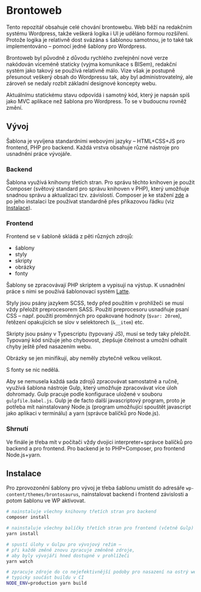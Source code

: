 # Brontoweb

Tento repozitář obsahuje celé chování brontowebu.
Web běží na redakčním systému Wordpress, takže veškerá logika i UI
je uděláno formou rozšíření. Protože logika je relativně dost svázána
s šablonou samotnou, je to také tak implementováno – pomocí
jedné šablony pro Wordpress.

Brontoweb byl původně z důvodu rychlého zveřejnění nové verze nakódován
víceméně staticky (vyjma komunikace s BISem), redakční systém jako takový
se používá relativně málo. Vize však je postupně přesunout veškerý obsah
do Wordpressu tak, aby byl administrovatelný, ale zároveň se nedaly rozbít
základní designové koncepty webu.

Aktuálnímu statickému stavu odpovídá i samotný kód, který je napsán spíš jako MVC aplikace
než šablona pro Wordpress. To se v budoucnu rovněž změní.


## Vývoj

Šablona je vyvíjena standardními webovými jazyky – HTML+CSS+JS pro frontend, PHP pro backend.
Každá vrstva obsahuje různé nástroje pro usnadnění práce vývojáře.

### Backend

Šablona využívá knihovny třetích stran. Pro správu těchto knihoven je použit Composer (světový standard pro správu knihoven v PHP), který umožňuje snadnou správu a aktualizaci tzv. závislostí. Composer je ke stažení [zde](https://getcomposer.org/) a po jeho instalaci lze používat standardně přes příkazovou řádku (viz [Instalace](#Instalace)).

### Frontend

Frontend se v šabloně skládá z pěti různých zdrojů:
- šablony
- styly
- skripty
- obrázky
- fonty

Šablony se zpracovávají PHP skriptem a vypisují na výstup. K usnadnění práce s nimi se používá šablonovací systém [Latte](https://latte.nette.org/).

Styly jsou psány jazykem SCSS, tedy před použitím v prohlížeči se musí vždy přeložit preprocesorem SASS. Použití preprocesoru usnadňuje psaní CSS – např. použití proměnných pro opakované hodnoty (`$var: 20rem`), řetězení opakujících se slov v selektorech (`&__item`) etc.

Skripty jsou psány v Typescriptu (typovaný JS), musí se tedy taky přeložit. Typovaný kód snižuje jeho chybovost, zlepšuje čitelnost a umožní odhalit chyby ještě před nasazením webu.

Obrázky se jen minifikují, aby neměly zbytečně velkou velikost.

S fonty se nic nedělá.

Aby se nemusela každá sada zdrojů zpracovávat samostatně a ručně, využívá šablona nástroje Gulp, který umožňuje zpracovávat více úloh dohromady. Gulp pracuje podle konfigurace uložené v souboru `gulpfile.babel.js`. Gulp je de facto další javascriptový program, proto je potřeba mít nainstalovaný Node.js (program umožňující spouštět javascript jako aplikaci v terminálu) a yarn (správce balíčků pro Node.js).

### Shrnutí

Ve finále je třeba mít v počítači vždy dvojici interpreter+správce balíčků pro backend a pro frontend. Pro backend je to PHP+Composer, pro frontend Node.js+yarn.

## Instalace

Pro zprovozonění šablony pro vývoj je třeba šablonu umístit do adresáře `wp-content/themes/brontosaurus`, nainstalovat backend i frontend závislosti a potom šablonu ve WP aktivovat.

```bash
# nainstaluje všechny knihovny třetích stran pro backend
composer install

# nainstaluje všechny balíčky třetích stran pro frontend (včetně Gulp)
yarn install
```

```bash
# spustí úlohy v Gulpu pro vývojový režim –
# při každé změně znovu zpracuje změněné zdroje,
# aby byly vývojáři hned dostupné v prohlížeči
yarn watch

# zpracuje zdroje do co nejefektivnější podoby pro nasazení na ostrý web
# typicky součást buildu v CI
NODE_ENV=production yarn build
```
